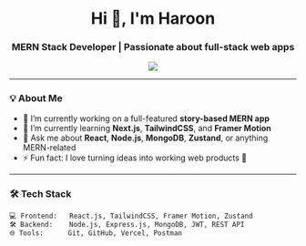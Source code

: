 <h1 align="center">Hi 👋, I'm Haroon</h1>
<h3 align="center">MERN Stack Developer | Passionate about full-stack web apps</h3>

<p align="center">
  <img src="https://readme-typing-svg.herokuapp.com?center=true&lines=Self-taught+Developer;MERN+Stack+Specialist;Always+learning+new+techs;Let's+build+together!" />
</p>

---

### 💡 About Me

- 🔭 I’m currently working on a full-featured **story-based MERN app**
- 🌱 I’m currently learning **Next.js**, **TailwindCSS**, and **Framer Motion**
- 💬 Ask me about **React**, **Node.js**, **MongoDB**, **Zustand**, or anything MERN-related
- ⚡ Fun fact: I love turning ideas into working web products 🚀

---

### 🛠️ Tech Stack

```bash
💻 Frontend:   React.js, TailwindCSS, Framer Motion, Zustand
🛠️ Backend:    Node.js, Express.js, MongoDB, JWT, REST API
🌐 Tools:      Git, GitHub, Vercel, Postman
